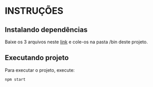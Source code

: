 # INSTRUÇÕES

## Instalando dependências

Baixe os 3 arquivos neste [link](https://drive.google.com/drive/folders/1NTwUWAcdTjyKgnDn2n67duAeF0RTB8ru?usp=sharing) e cole-os na pasta /bin deste projeto.

## Executando projeto

Para executar o projeto, execute:

```bash
npm start
```

